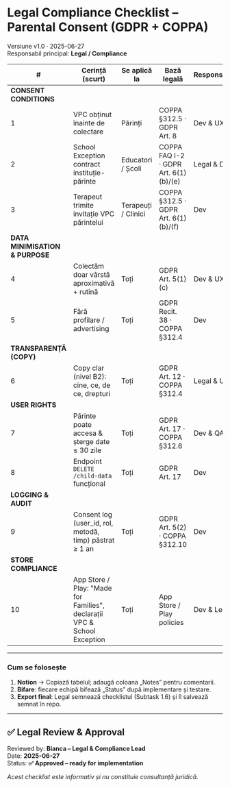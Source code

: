 # Legal Compliance Checklist – Parental Consent (GDPR + COPPA)

Versiune v1.0   ·   2025-06-27  
Responsabil principal: **Legal / Compliance**

| # | Cerință (scurt) | Se aplică la | Bază legală | Responsabil | Owner | Notes | ✅ Status |
|---|-----------------|--------------|-------------|-------------|-------|-------|-----------|
| **CONSENT CONDITIONS** ||||||| |
| 1 | VPC obținut înainte de colectare | Părinți | COPPA §312.5 · GDPR Art. 8 | Dev & UX | @Bibi-UX / @Alexandra-Dev | Need wireframe | ☐ |
| 2 | School Exception contract instituție-părinte | Educatori / Școli | COPPA FAQ I-2 · GDPR Art. 6(1)(b)/(e) | Legal & Dev | @Bibi-UX / @Alexandra-Dev | Need wireframe | ☐ |
| 3 | Terapeut trimite invitație VPC părintelui | Terapeuți / Clinici | COPPA §312.5 · GDPR Art. 6(1)(b)/(f) | Dev | @Bibi-UX / @Alexandra-Dev | Need wireframe | ☐ |
| **DATA MINIMISATION & PURPOSE** ||||||| |
| 4 | Colectăm doar vârstă aproximativă + rutină | Toți | GDPR Art. 5(1)(c) | Dev & UX | @Bibi-UX / @Alexandra-Dev | Need wireframe | ☐ |
| 5 | Fără profilare / advertising | Toți | GDPR Recit. 38 · COPPA §312.4 | Dev | @Bibi-UX / @Alexandra-Dev | Need wireframe | ☐ |
| **TRANSPARENȚĂ (COPY)** ||||||| |
| 6 | Copy clar (nivel B2): cine, ce, de ce, drepturi | Toți | GDPR Art. 12 · COPPA §312.4 | Legal & UX | @Bibi-UX | Need copy review | ☐ |
| **USER RIGHTS** ||||||| |
| 7 | Părinte poate accesa & șterge date ≤ 30 zile | Toți | GDPR Art. 17 · COPPA §312.6 | Dev & QA | @Alexandra-Dev |  | ☐ |
| 8 | Endpoint `DELETE /child-data` funcțional | Toți | GDPR Art. 17 | Dev | @Alexandra-Dev |  | ☐ |
| **LOGGING & AUDIT** ||||||| |
| 9 | Consent log (user_id, rol, metodă, timp) păstrat ≥ 1 an | Toți | GDPR Art. 5(2) · COPPA §312.10 | Dev | @Alexandra-Dev |  | ☐ |
| **STORE COMPLIANCE** ||||||| |
|10 | App Store / Play: "Made for Families", declarații VPC & School Exception | Toți | App Store / Play policies | Dev & Legal | @Alexandra-Dev |  | ☐ |

---

### Cum se folosește

1. **Notion** → Copiază tabelul; adaugă coloana „Notes” pentru comentarii.  
2. **Bifare**: fiecare echipă bifează „Status” după implementare și testare.  
3. **Export final**: Legal semnează checklistul (Subtask 1.6) și îl salvează semnat în repo.

---

## ✅ Legal Review & Approval  
Reviewed by: **Bianca – Legal & Compliance Lead**  
Date: **2025-06-27**  
Status: **✅ Approved – ready for implementation**

*Acest checklist este informativ și nu constituie consultanță juridică.*

